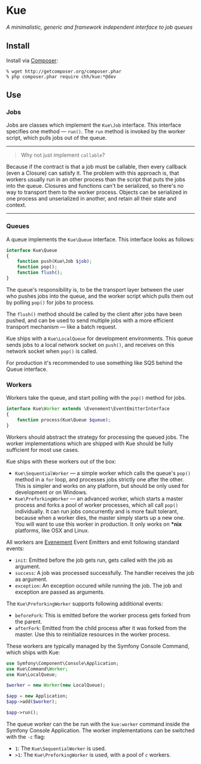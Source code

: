 # Kue

_A minimalistic, generic and framework independent interface to job queues_

## Install

Install via [Composer][]:

    % wget http://getcomposer.org/composer.phar
    % php composer.phar require chh/kue:*@dev

[composer]: http://getcomposer.org

## Use

### Jobs

Jobs are classes which implement the `Kue\Job` interface. This interface
specifies one method — `run()`. The `run` method is invoked by the
worker script, which pulls jobs out of the queue.

- - -
> Why not just implement `callable`?

Because if the contract is that a job must be callable, then every
callback (even a Closure) can satisfy it. The problem with this approach
is, that workers usually run in an other process than the script that
puts the jobs into the queue. Closures and functions can't be
serialized, so there's no way to transport them to the worker process.
Objects can be serialized in one process and unserialized in another,
and retain all their state and context.
- - -

### Queues

A queue implements the `Kue\Queue` interface. This interface looks as
follows:

```php
interface Kue\Queue
{
    function push(Kue\Job $job);
    function pop();
    function flush();
}
```

The queue's responsibility is, to be the transport layer between the user
who pushes jobs into the queue, and the worker script which pulls them
out by polling `pop()` for jobs to process.

The `flush()` method should be called by the client after jobs have been
pushed, and can be used to send multiple jobs with a more efficient
transport mechanism — like a batch request.

Kue ships with a `Kue\LocalQueue` for development environments. This
queue sends jobs to a local network socket on `push()`, and receives on
this network socket when `pop()` is called.

For production it's recommended to use something like SQS behind the
Queue interface.

### Workers

Workers take the queue, and start polling with the `pop()` method for
jobs.

```php
interface Kue\Worker extends \Evenement\EventEmitterInterface
{
    function process(Kue\Queue $queue);
}
```

Workers should abstract the strategy for processing the queued jobs. The
worker implementations which are shipped with Kue should be fully
sufficient for most use cases.

Kue ships with these workers out of the box:

* `Kue\SequentialWorker` — a simple worker which calls the queue's
  `pop()` method in a `for` loop, and processes jobs strictly one after
  the other. This is simpler and works on any platform, but should be
  only used for development or on Windows.
* `Kue\PreforkingWorker` — an advanced worker, which starts a master
  process and forks a pool of worker processes, which all call `pop()` individually.
  It can run jobs concurrently and is more fault tolerant, because when
  a worker dies, the master simply starts up a new one. You will want to
  use this worker in production. It only works on __*nix__ platforms,
  like OSX and Linux.

All workers are [Evenement][] Event Emitters and emit following standard events:

* `init`: Emitted before the job gets run, gets called with the job as
  argument.
* `success`: A job was processed successfully. The handler receives the
  job as argument.
* `exception`: An exception occured while running the job. The job and
  exception are passed as arguments.

The `Kue\PreforkingWorker` supports following additional events:

* `beforeFork`: This is emitted before the worker process gets forked from
  the parent.
* `afterFork`: Emitted from the child process after it was forked from
  the master. Use this to reinitialize resources in the worker process.

[Evenement]: https://github.com/igorw/evenement

These workers are typically managed by the Symfony Console Command,
which ships with Kue:

```php
use Symfony\Component\Console\Application;
use Kue\Command\Worker;
use Kue\LocalQueue;

$worker = new Worker(new LocalQueue);

$app = new Application;
$app->add($worker);

$app->run();
```

The queue worker can the be run with the `kue:worker` command inside the
Symfony Console Application. The worker implementations can be switched
with the `-c` flag:

* `1`: The `Kue\SequentialWorker` is used.
* `>1`: The `Kue\PreforkingWorker` is used, with a pool of `c` workers.

